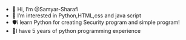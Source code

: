 - 👋 Hi, I’m @Samyar-Sharafi
- 👀 I’m interested in Python,HTML,css and java script
- 🛡️i learn Python for creating Security program and simple program!
- 🌟I have 5 years of python programming experience 
<!---
Samyar-Sharafi/Samyar-Sharafi is a ✨ special ✨ repository because its `README.md` (this file) appears on your GitHub profile.
You can click the Preview link to take a look at your changes.
--->
